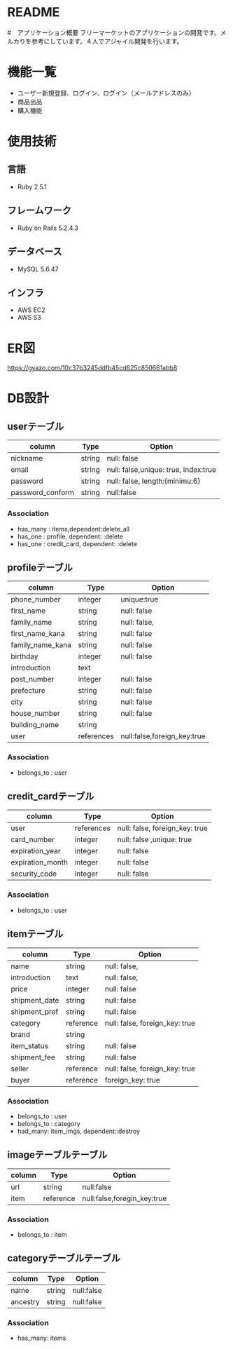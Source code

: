# README
#　アプリケーション概要
フリーマーケットのアプリケーションの開発です。メルカりを参考にしています。４人でアジャイル開発を行います。

# 機能一覧
- ユーザー新規登録、ログイン、ログイン（メールアドレスのみ）
- 商品出品
- 購入機能

# 使用技術
## 言語
  - Ruby 2.5.1
## フレームワーク
  - Ruby on Rails 5.2.4.3
## データベース
  - MySQL 5.6.47
## インフラ
  - AWS EC2
  - AWS S3

# ER図
  https://gyazo.com/10c37b3245ddfb45cd625c850661abb8

#  DB設計
## userテーブル
|column|Type|Option|
|------|----|------|
|nickname|string|null: false|
|email|string|null: false,unique: true, index:true|
|password|string|null: false, length:{minimu:6}|
|password_conform|string|null:false|
### Association
- has_many : items,dependent:delete_all
- has_one : profile, dependent: :delete
- has_one : credit_card, dependent: :delete

## profileテーブル
|column|Type|Option|
|------|----|------|
|phone_number|integer|unique:true|
|first_name|string|null: false|
|family_name|string|null: false,|
|first_name_kana|string|null: false|
|family_name_kana|string|null: false|
|birthday|integer|null: false|
|introduction|text||
|post_number|integer|null: false|
|prefecture|string|null: false|
|city|string|null: false|
|house_number|string|null: false|
|building_name|string||
|user|references|null:false,foreign_key:true|

### Association
- belongs_to : user

## credit_cardテーブル
|column|Type|Option|
|------|----|------|
|user|references|null: false, foreign_key: true|
|card_number|integer|null: false ,unique: true|
|expiration_year|integer|null: false|
|expiration_month|integer|null: false|
|security_code|integer|null: false|

### Association
- belongs_to : user

## itemテーブル
|column|Type|Option|
|------|----|------|
|name|string|null: false,|
|introduction|text|null: false,|
|price|integer|null: false|
|shipment_date|string|null: false|
|shipment_pref|string|null: false|
|category|reference|null: false, foreign_key: true|
|brand|string||
|item_status|string|null: false|
|shipment_fee|string|null: false|
|seller|reference|null: false, foreign_key: true|
|buyer|reference|foreign_key: true|
### Association
- belongs_to : user
- belongs_to : category
- had_many: item_imgs, dependent::destroy

## imageテーブルテーブル
|column|Type|Option|
|------|----|------|
|url|string|null:false|
|item|reference|null:false,foregin_key:true|
### Association
- belongs_to : item

## categoryテーブルテーブル
|column|Type|Option|
|------|----|------|
|name|string|null:false|
|ancestry|string|null:false|
### Association
- has_many: items